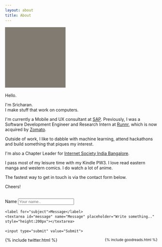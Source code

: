 ```yaml
---
layout: about
title: About
---
```


<div class="about">


<img id="profile" src="/assets/profile.gif" width="200" height="200">

Hello.

<p>I'm Sricharan.
<br/>
I make stuff that work on computers. </p>


<p>I'm currently a Mobile and UX consultant at <a href="http://sap.com">SAP</a>. Previously, I was a Software Development Engineer and Research Intern at <a href="http://runnr.in">Runnr</a>, which is now acquired by <a href="https://www.zomato.com">Zomato</a>.</p>

<p>Outside of work, I like to dabble with machine learning, attend hackathons and build something that piques my interest.</p>

<p>I'm also a Chapter Leader for <a href="http://isocblr.org">Internet Society India Bangalore</a>.</p>

<p>I pass most of my leisure time with my Kindle PW3. I love read eastern manga and western comics. I do watch a lot of anime.</p>

<p>The fastest way to get in touch is via the contact form below.</p>

<p>Cheers!</p>
<br/>


<div class="contact-me">
	<div class="container">
  <form action="mailto:sricharan.chiruvolu@gmail.com?subject=Hello! Sricharan." method="post" enctype="text/plain">
    <label for="fname">Name</label>
    <input type="text" id="fname" name="Name" placeholder="Your name..">

    <label for="subject">Message</label>
    <textarea id="message" name="Message" placeholder="Write something.." style="height:200px"></textarea>

    <input type="submit" value="Submit">

  </form>
</div>
	
</div>

<!-- <hr/> -->


<div style="float:left;">
{% include twitter.html %}
</div>
<div style="float:right; font-size: 12px !important">
{% include goodreads.html %}
</div>
<br/>











